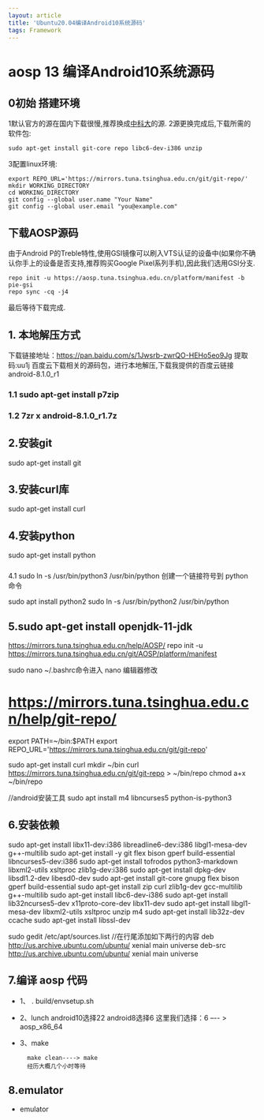 ```yaml
---
layout: article
title: 'Ubuntu20.04编译Android10系统源码'
tags: Framework
---
```

# aosp 13 编译Android10系统源码

## 0初始 搭建环境

1默认官方的源在国内下载很慢,推荐换成[中科大](http://mirrors.ustc.edu.cn/help/ubuntu.html)的源.
2源更换完成后,下载所需的软件包:
```
sudo apt-get install git-core repo libc6-dev-i386 unzip
```
3配置linux环境:

```
export REPO_URL='https://mirrors.tuna.tsinghua.edu.cn/git/git-repo/'
mkdir WORKING_DIRECTORY
cd WORKING_DIRECTORY
git config --global user.name "Your Name"
git config --global user.email "you@example.com"
```

## 下载AOSP源码
由于Android P的Treble特性,使用GSI镜像可以刷入VTS认证的设备中(如果你不确认你手上的设备是否支持,推荐购买Google Pixel系列手机),因此我们选用GSI分支.
```
repo init -u https://aosp.tuna.tsinghua.edu.cn/platform/manifest -b pie-gsi
repo sync -cq -j4
```
最后等待下载完成.


## 1. 本地解压方式
下载链接地址：https://pan.baidu.com/s/1Jwsrb-zwrQO-HEHo5eo9Jg 提取码:uu1j
百度云下载相关的源码包，进行本地解压,下载我提供的百度云链接 android-8.1.0_r1

### 1.1 sudo apt-get install p7zip
### 1.2 7zr x android-8.1.0_r1.7z

## 2.安装git 
sudo apt-get install git

## 3.安装curl库
sudo apt-get install curl

## 4.安装python
sudo apt-get install python
### 
4.1 sudo ln -s /usr/bin/python3 /usr/bin/python 创建一个链接符号到 python 命令 

sudo apt install python2
sudo ln -s /usr/bin/python2 /usr/bin/python


## 5.sudo apt-get install openjdk-11-jdk


  https://mirrors.tuna.tsinghua.edu.cn/help/AOSP/ 
repo init -u https://mirrors.tuna.tsinghua.edu.cn/git/AOSP/platform/manifest

sudo nano ~/.bashrc命令进入 nano 编辑器修改
# https://mirrors.tuna.tsinghua.edu.cn/help/git-repo/
export PATH=~/bin:$PATH
export REPO_URL='https://mirrors.tuna.tsinghua.edu.cn/git/git-repo'


sudo apt-get install curl
mkdir ~/bin
curl https://mirrors.tuna.tsinghua.edu.cn/git/git-repo > ~/bin/repo
chmod a+x ~/bin/repo

//android安装工具
sudo apt install m4 libncurses5 python-is-python3

## 6.安装依赖
sudo apt-get install libx11-dev:i386 libreadline6-dev:i386 libgl1-mesa-dev g++-multilib
sudo apt-get install -y git flex bison gperf build-essential libncurses5-dev:i386
sudo apt-get install tofrodos python3-markdown libxml2-utils xsltproc zlib1g-dev:i386
sudo apt-get install dpkg-dev libsdl1.2-dev libesd0-dev
sudo apt-get install git-core gnupg flex bison gperf build-essential
sudo apt-get install zip curl zlib1g-dev gcc-multilib g++-multilib
sudo apt-get install libc6-dev-i386
sudo apt-get install lib32ncurses5-dev x11proto-core-dev libx11-dev
sudo apt-get install libgl1-mesa-dev libxml2-utils xsltproc unzip m4
sudo apt-get install lib32z-dev ccache
sudo apt-get install libssl-dev


sudo gedit /etc/apt/sources.list  //在行尾添加如下两行的内容
deb http://us.archive.ubuntu.com/ubuntu/ xenial main universe
deb-src http://us.archive.ubuntu.com/ubuntu/ xenial main universe


## 7.编译 aosp 代码
- 1、 . build/envsetup.sh
- 2、lunch android10选择22 android8选择6
这里我们选择：6 –-- > aosp_x86_64
- 3、make
 
        make clean----> make
        经历大概几个小时等待


## 8.emulator
- emulator
